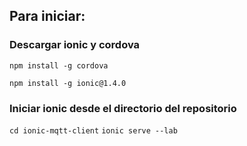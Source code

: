 ## Para iniciar: ##

### Descargar ionic y cordova ###

`npm install -g cordova`

`npm install -g ionic@1.4.0`

### Iniciar ionic desde el directorio del repositorio ###

`cd ionic-mqtt-client`
`ionic serve --lab`
